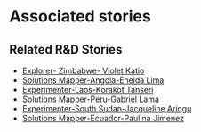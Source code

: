 # Associated stories

<!-- !!DO NOT REMOVE!! start autogenerated hyperlinks -->
## Related R&D Stories
- [Explorer\- Zimbabwe\- Violet Katio](/RnD-Archive/stories/?doc=Explorers_ZWE)
- [Solutions Mapper\-Angola\-Eneida Lima](/RnD-Archive/stories/?doc=SolutionMappers_AGO)
- [Experimenter\-Laos\-Korakot Tanseri](/RnD-Archive/stories/?doc=Experimenters_LAO)
- [Solutions Mapper\-Peru\-Gabriel Lama](/RnD-Archive/stories/?doc=SolutionMappers_PER)
- [Experimenter\-South Sudan\-Jacqueline Aringu](/RnD-Archive/stories/?doc=Experimenters_SSD)
- [Solutions Mapper\-Ecuador\-Paulina Jimenez](/RnD-Archive/stories/?doc=SolutionMappers_ECU)
<!-- !!DO NOT REMOVE!! end autogenerated hyperlinks -->